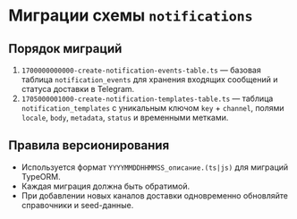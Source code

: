 # Миграции схемы `notifications`

## Порядок миграций

1. `1700000000000-create-notification-events-table.ts` — базовая таблица `notification_events` для хранения входящих сообщений и статуса доставки в Telegram.
2. `1705000001000-create-notification-templates-table.ts` — таблица `notification_templates` с уникальным ключом `key` + `channel`, полями `locale`, `body`, `metadata`, `status` и временными метками.

## Правила версионирования

* Используется формат `YYYYMMDDHHMMSS_описание.(ts|js)` для миграций TypeORM.
* Каждая миграция должна быть обратимой.
* При добавлении новых каналов доставки одновременно обновляйте справочники и seed-данные.
